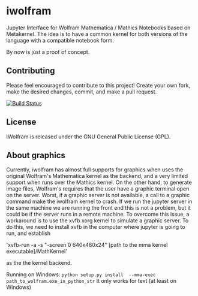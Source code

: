 # iwolfram

Jupyter Interface for Wolfram Mathematica / Mathics Notebooks based on Metakernel. The idea is to have a common kernel for both versions of the language with a compatible notebook form.

By now is just a proof of concept.


Contributing
------------

Please feel encouraged to contribute to this project! Create your own fork, make the desired changes, commit, and make a pull request.

[![Build Status](https://travis-ci.org/mmatera/iwolfram.svg?branch=master)](https://travis-ci.org/mmatera/iwolfram)

License
-------

IWolfram is released under the GNU General Public License (GPL).


About graphics
---------------

Currently, iwolfram has almost full supports for graphics when uses the original Wolfram's Mathematica kernel as the backend, and a very limited support when runs over the Mathics kernel. On the other hand, to generate image files, Wolfram's requires that the user have a graphic terminal open on the server. Worst, if a graphic server is not available, a call to a graphic command make the iwolfram kernel to crash.  If we run the jupyter server in the same machine we are running the front end this is not a problem, but it could be if the server runs in a remote machine. To overcome this issue, a workaround is to use the xvfb xorg kernel to simulate a graphic server. To do this, we need to install xvfb in the computer where jupyter is going to run, and establish 

'xvfb-run -a -s "-screen 0 640x480x24"  [path to the mma kernel executable]/MathKernel'
 
 as the the kernel backend. 

Running on Windows: `python setup.py install  --mma-exec path_to_wolfram.exe_in_python_str`
It only works for text (at least on Windows)
